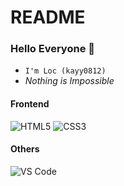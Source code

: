 # README
### Hello Everyone 👋

- `I'm Loc (kayy0812)`
-  _Nothing is Impossible_

#### Frontend
![HTML5](https://img.shields.io/badge/-HTML5-%23E44D27?logo=html5&logoColor=ffffff)
![CSS3](https://img.shields.io/badge/-CSS3-%231572B6?logo=css3)

#### Others
![VS Code](http://img.shields.io/badge/-VS%20Code-007ACC?logo=visual-studio-code&logoColor=ffffff)

